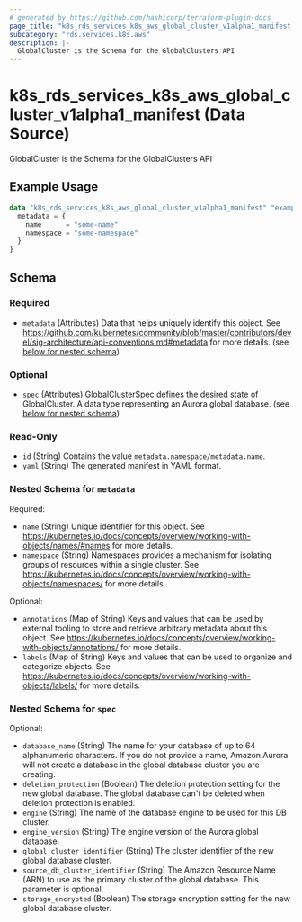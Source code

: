 ```yaml
---
# generated by https://github.com/hashicorp/terraform-plugin-docs
page_title: "k8s_rds_services_k8s_aws_global_cluster_v1alpha1_manifest Data Source - terraform-provider-k8s"
subcategory: "rds.services.k8s.aws"
description: |-
  GlobalCluster is the Schema for the GlobalClusters API
---
```


# k8s_rds_services_k8s_aws_global_cluster_v1alpha1_manifest (Data Source)

GlobalCluster is the Schema for the GlobalClusters API

## Example Usage

```terraform
data "k8s_rds_services_k8s_aws_global_cluster_v1alpha1_manifest" "example" {
  metadata = {
    name      = "some-name"
    namespace = "some-namespace"
  }
}
```

<!-- schema generated by tfplugindocs -->
## Schema

### Required

- `metadata` (Attributes) Data that helps uniquely identify this object. See https://github.com/kubernetes/community/blob/master/contributors/devel/sig-architecture/api-conventions.md#metadata for more details. (see [below for nested schema](#nestedatt--metadata))

### Optional

- `spec` (Attributes) GlobalClusterSpec defines the desired state of GlobalCluster.  A data type representing an Aurora global database. (see [below for nested schema](#nestedatt--spec))

### Read-Only

- `id` (String) Contains the value `metadata.namespace/metadata.name`.
- `yaml` (String) The generated manifest in YAML format.

<a id="nestedatt--metadata"></a>
### Nested Schema for `metadata`

Required:

- `name` (String) Unique identifier for this object. See https://kubernetes.io/docs/concepts/overview/working-with-objects/names/#names for more details.
- `namespace` (String) Namespaces provides a mechanism for isolating groups of resources within a single cluster. See https://kubernetes.io/docs/concepts/overview/working-with-objects/namespaces/ for more details.

Optional:

- `annotations` (Map of String) Keys and values that can be used by external tooling to store and retrieve arbitrary metadata about this object. See https://kubernetes.io/docs/concepts/overview/working-with-objects/annotations/ for more details.
- `labels` (Map of String) Keys and values that can be used to organize and categorize objects. See https://kubernetes.io/docs/concepts/overview/working-with-objects/labels/ for more details.


<a id="nestedatt--spec"></a>
### Nested Schema for `spec`

Optional:

- `database_name` (String) The name for your database of up to 64 alphanumeric characters. If you do not provide a name, Amazon Aurora will not create a database in the global database cluster you are creating.
- `deletion_protection` (Boolean) The deletion protection setting for the new global database. The global database can't be deleted when deletion protection is enabled.
- `engine` (String) The name of the database engine to be used for this DB cluster.
- `engine_version` (String) The engine version of the Aurora global database.
- `global_cluster_identifier` (String) The cluster identifier of the new global database cluster.
- `source_db_cluster_identifier` (String) The Amazon Resource Name (ARN) to use as the primary cluster of the global database. This parameter is optional.
- `storage_encrypted` (Boolean) The storage encryption setting for the new global database cluster.
